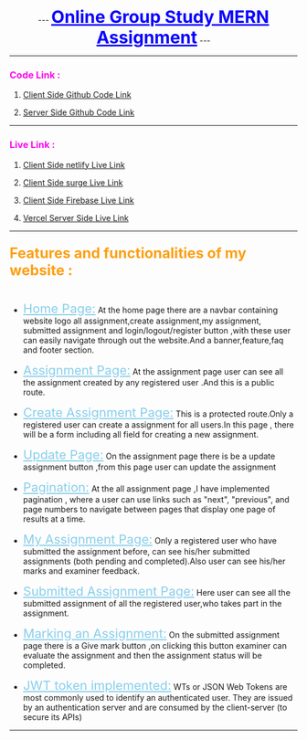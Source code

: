 <p align="center">
 ---
  <b><span style="font-size: 30px ; color: #0A03FC;font-weight:bold"><u>Online Group Study MERN Assignment</u></span></b>
 ---
</p>

---

### <span style=" color: #FA07EF">Code Link : </span>

1. [Client Side Github Code Link](https://github.com/mr-tnmy-srkr/online-group-study-mern-assignment-11-client "https://github.com/mr-tnmy-srkr/online-group-study-mern-assignment-11-client")

2. [Server Side Github Code Link](https://github.com/mr-tnmy-srkr/online-group-study-mern-assignment-11-server "https://github.com/mr-tnmy-srkr/online-group-study-mern-assignment-11-server")

---

### <span style=" color: #FA07EF">Live Link : </span>

1. [ Client Side netlify Live Link](https://online-group-study-mern.netlify.app/ "https://online-group-study-mern.netlify.app/")

2. [ Client Side surge Live Link](https://online-group-study-mern.surge.sh/ "https://online-group-study-mern.surge.sh/")

3. [ Client Side Firebase Live Link](https://online-group-study-mern.web.app/ "https://online-group-study-mern.web.app/")

4. [Vercel Server Side Live Link](https://online-group-study-mern-assignment-11-server.vercel.app/ "https://online-group-study-mern-assignment-11-server.vercel.app/")

---


### <span style=" color: #fc9f11;font-size:25px"> Features and functionalities of my website : </span>

#
- <span style="font-size:22px;color:skyblue;text-decoration:underline">Home Page:</span>
At the home page there are a navbar containing website logo all assignment,create assignment,my assignment, submitted assignment and login/logout/register button ,with these user can easily navigate through out the website.And a banner,feature,faq and footer section.

- <span style="font-size:22px;color:skyblue;text-decoration:underline">Assignment Page:</span> At the assignment page user can see all the assignment  created by any registered user .And this is a public route.

- <span style="font-size:22px;color:skyblue;text-decoration:underline">Create Assignment Page:</span>  This is a protected route.Only a registered user can create a assignment for all users.In this page , there will be a form including all field for creating a new assignment.

- <span style="font-size:22px;color:skyblue;text-decoration:underline">Update Page:</span>
On the assignment page there is be a update assignment button ,from this page user can update the assignment

- <span style="font-size:22px;color:skyblue;text-decoration:underline">Pagination:</span>
At the all assignment page ,I have implemented pagination , where a user can use links such as "next", "previous", and page numbers to navigate between pages that display one page of results at a time.


- <span style="font-size:22px;color:skyblue;text-decoration:underline">My Assignment Page:</span>
 Only a registered user who have submitted the assignment before, can see his/her submitted assignments (both pending and completed).Also user can see his/her marks and examiner feedback.

 - <span style="font-size:22px;color:skyblue;text-decoration:underline">Submitted Assignment Page:</span>
 Here user can see all the submitted assignment of all the registered user,who takes part in the assignment.

 - <span style="font-size:22px;color:skyblue;text-decoration:underline">Marking an Assignment:</span>
 On the submitted assignment page there is a Give mark button ,on clicking this button examiner can evaluate the assignment and then the assignment status will be completed.

 - <span style="font-size:22px;color:skyblue;text-decoration:underline">JWT token implemented:</span>
 WTs or JSON Web Tokens are most commonly used to identify an authenticated user. They are issued by an authentication server and are consumed by the client-server (to secure its APIs)
 
 ---
